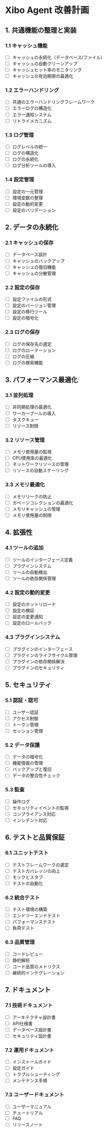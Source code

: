 # Xibo Agent 改善計画

## 1. 共通機能の整理と実装

### 1.1 キャッシュ機能
- [ ] キャッシュの永続化（データベース/ファイル）
- [ ] キャッシュの自動クリーンアップ
- [ ] キャッシュヒット率のモニタリング
- [ ] キャッシュの有効期限の最適化

### 1.2 エラーハンドリング
- [ ] 共通のエラーハンドリングフレームワーク
- [ ] エラーログの構造化
- [ ] エラー通知システム
- [ ] リトライメカニズム

### 1.3 ログ管理
- [ ] ログレベルの統一
- [ ] ログの構造化
- [ ] ログの永続化
- [ ] ログ分析ツールの導入

### 1.4 設定管理
- [ ] 設定の一元管理
- [ ] 環境変数の整理
- [ ] 設定の動的変更
- [ ] 設定のバリデーション

## 2. データの永続化

### 2.1 キャッシュの保存
- [ ] データベース設計
- [ ] キャッシュのバックアップ
- [ ] キャッシュの復旧機能
- [ ] キャッシュの分散管理

### 2.2 設定の保存
- [ ] 設定ファイルの形式
- [ ] 設定のバージョン管理
- [ ] 設定の移行ツール
- [ ] 設定の暗号化

### 2.3 ログの保存
- [ ] ログの保存先の選定
- [ ] ログのローテーション
- [ ] ログの圧縮
- [ ] ログの検索機能

## 3. パフォーマンス最適化

### 3.1 並列処理
- [ ] 非同期処理の最適化
- [ ] ワーカープールの導入
- [ ] タスクキュー
- [ ] リソース制限

### 3.2 リソース管理
- [ ] メモリ使用量の監視
- [ ] CPU使用率の最適化
- [ ] ネットワークリソースの管理
- [ ] リソースの自動スケーリング

### 3.3 メモリ最適化
- [ ] メモリリークの防止
- [ ] ガベージコレクションの最適化
- [ ] メモリキャッシュの管理
- [ ] メモリ使用量の制限

## 4. 拡張性

### 4.1 ツールの追加
- [ ] ツールのインターフェース定義
- [ ] プラグインシステム
- [ ] ツールの自動検出
- [ ] ツールの依存関係管理

### 4.2 設定の動的変更
- [ ] 設定のホットリロード
- [ ] 設定の検証
- [ ] 設定の変更通知
- [ ] 設定のロールバック

### 4.3 プラグインシステム
- [ ] プラグインのインターフェース
- [ ] プラグインのライフサイクル管理
- [ ] プラグインの依存関係解決
- [ ] プラグインのセキュリティ

## 5. セキュリティ

### 5.1 認証・認可
- [ ] ユーザー認証
- [ ] アクセス制御
- [ ] トークン管理
- [ ] セッション管理

### 5.2 データ保護
- [ ] データの暗号化
- [ ] 機密情報の管理
- [ ] バックアップと復旧
- [ ] データの整合性チェック

### 5.3 監査
- [ ] 操作ログ
- [ ] セキュリティイベントの監視
- [ ] コンプライアンス対応
- [ ] インシデント対応

## 6. テストと品質保証

### 6.1 ユニットテスト
- [ ] テストフレームワークの選定
- [ ] テストカバレッジの向上
- [ ] モックとスタブ
- [ ] テストの自動化

### 6.2 統合テスト
- [ ] テスト環境の構築
- [ ] エンドツーエンドテスト
- [ ] パフォーマンステスト
- [ ] 負荷テスト

### 6.3 品質管理
- [ ] コードレビュー
- [ ] 静的解析
- [ ] コード品質のメトリクス
- [ ] 継続的インテグレーション

## 7. ドキュメント

### 7.1 技術ドキュメント
- [ ] アーキテクチャ設計書
- [ ] API仕様書
- [ ] データベース設計書
- [ ] セキュリティ設計書

### 7.2 運用ドキュメント
- [ ] インストールガイド
- [ ] 設定ガイド
- [ ] トラブルシューティング
- [ ] メンテナンス手順

### 7.3 ユーザードキュメント
- [ ] ユーザーマニュアル
- [ ] チュートリアル
- [ ] FAQ
- [ ] リリースノート
